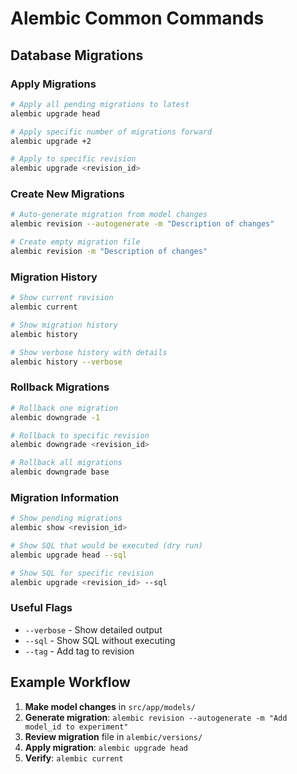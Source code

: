 # Alembic Common Commands

## Database Migrations

### Apply Migrations
```bash
# Apply all pending migrations to latest
alembic upgrade head

# Apply specific number of migrations forward
alembic upgrade +2

# Apply to specific revision
alembic upgrade <revision_id>
```

### Create New Migrations
```bash
# Auto-generate migration from model changes
alembic revision --autogenerate -m "Description of changes"

# Create empty migration file
alembic revision -m "Description of changes"
```

### Migration History
```bash
# Show current revision
alembic current

# Show migration history
alembic history

# Show verbose history with details
alembic history --verbose
```

### Rollback Migrations
```bash
# Rollback one migration
alembic downgrade -1

# Rollback to specific revision
alembic downgrade <revision_id>

# Rollback all migrations
alembic downgrade base
```

### Migration Information
```bash
# Show pending migrations
alembic show <revision_id>

# Show SQL that would be executed (dry run)
alembic upgrade head --sql

# Show SQL for specific revision
alembic upgrade <revision_id> --sql
```

### Useful Flags
- `--verbose` - Show detailed output
- `--sql` - Show SQL without executing
- `--tag` - Add tag to revision

## Example Workflow

1. **Make model changes** in `src/app/models/`
2. **Generate migration**: `alembic revision --autogenerate -m "Add model_id to experiment"`
3. **Review migration** file in `alembic/versions/`
4. **Apply migration**: `alembic upgrade head`
5. **Verify**: `alembic current`